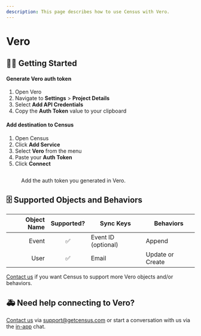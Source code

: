 ```yaml
---
description: This page describes how to use Census with Vero.
---
```


# Vero

## 🏃‍♀️ Getting Started

#### Generate Vero auth token

1. Open Vero
2. Navigate to **Settings** > **Project Details**
3. Select **Add API Credentials**
4. Copy the **Auth Token** value to your clipboard

#### Add destination to Census

1. Open Census
2. Click **Add Service**
3. Select **Vero** from the menu
4. Paste your **Auth Token**
5. Click **Connect**

<figure><img src="../.gitbook/assets/Screen Shot 2022-12-30 at 2.36.13 PM.png" alt=""><figcaption><p>Add the auth token you generated in Vero.</p></figcaption></figure>

## 🗄 Supported Objects and Behaviors

| **Object Name** | **Supported?** | **Sync Keys**     | **Behaviors**    |
| --------------: | :------------: | ------------------- | ---------------- |
|           Event |        ✅       | Event ID (optional) | Append           |
|            User |        ✅       | Email               | Update or Create |

[Contact us](mailto:support@getcensus.com) if you want Census to support more Vero objects and/or behaviors.

## 🚑 Need help connecting to Vero?

[Contact us](mailto:support@getcensus.com) via support@getcensus.com or start a conversation with us via the [in-app](https://app.getcensus.com) chat.
